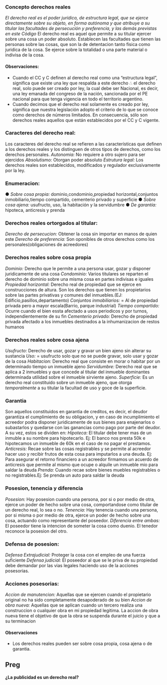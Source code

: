 

### Concepto derechos reales  
*El derecho real es el poder jurídico, de estructura legal, que se ejerce directamente sobre su objeto, en forma autónoma y que atribuye a su titular las facultades de persecución y preferencia, y las demás previstas en este Código*
El derecho real es aquel que permite a su titular ejercer sobre una cosa un poder absoluto. Establecen las facultades que tienen las personas sobre las cosas, que son la de detentacion tanto fisica como juridica de la cosa. Se ejerce sobre la totalidad o una parte material o indivisa de la cosa.



#### Observaciones:  
- Cuando el CC y C definen al derecho real como una “estructura legal”, significa que existe una ley que respalda a este derecho ∴ el derecho real, solo puede ser creado por ley, la cual debe ser Nacional, es decir, una ley emanada del congreso de la nación, sancionada por el PE nacional para que tenga vigencia en todo el territorio argentino.
- Cuando decimos que el derecho real solamente es creado por ley, significa que nuestra legislación adopto el criterio de lo que se conoce como derechos de números limitados. En consecuencia, sólo son derechos reales aquellos que están establecidos por el CC y C vigente.




### Caracteres del derecho real:  
Los caracteres del derecho real se refieren a las características que definen a los derechos reales y los distinguen de otros tipos de derechos, como los derechos personales.
*Autonomia:* No requiere a otro sujero para ser ejercidos
*Absolutismo:* Otorgan poder absoluto
*Estrutura legal:* Los derechos reales son establecidos, modificados y regulador exclusivamente por la ley.





### Enumeracion:
● *Sobre cosa propia:* dominio,condominio,propiedad horizontal,conjuntos inmobiliario,tiempo compartido, cementerio privado y superficie
● *Sobre cosa ajena:* usufructo, uso, la habitación y la servidumbre
● *De garantía:* hipoteca, anticresis y prenda


### Derechos reales ortorgados al titular:  
*Derecho de persecucion:* Obtener la cosa sin importar en manos de quien este
*Derecho de preferencia:* Son oponibles de otros derechos como los personales(obligaciones de acreedores)






### Derechos reales sobre cosa propia  
*Dominio:*  Derecho que le permite a una persona usar, gozar y disponer juridicamente de una cosa
*Condominio:* Varios titulares se reparten el derecho de dominio sobre una misma cosa en partes indivisas e iguales
*Propiedad horizontal:* Derecho real de propiedad que se ejerce en construcciones de altura. Son los derechos que tienen los propietarios sobre las partes privativas y comunes del inmuebles.(EJ: Edificio,pasillos,departamento)
*Conjuntos inmobiliarios:* = Al de propiedad privada pero a mayor escala(Barrio, parque industrial)
*Tiempo compartido:* Ocurre cuando el bien essta afectado a usos periodicos y por turnos, independientemente de su fin
*Cementerio privado:* Derecho de propiedad privada afectado a los inmuebles destinados a la inhumanizacion de restos humanos





### Derechos reales sobre cosa ajena  
*Usufructo:* Derecho de usar, gozar y gravar un bien ajeno sin alterar su sustancia
*Uso:* = usufructo solo que no se puede gravar, solo usar y gozar de la cosa
*Habitacion:*  Derecho real que consiste en morar o habitar por un determinado tiempo un inmueble ajeno
*Servidumbre:* Derecho real que se aplica a 2 inmuebles y que concede al titular del inmueble dominantes determinada utilidad sobre el inmueble sirviente ajeno.
*Superficie:* Es un derecho real constituido sobre un inmueble ajeno, que otorga *temporalmente* a su titular la facultad de uso y goce de la superficie.





### Garantia  
Son aquellos constituidos en garantia de creditos, es decir, el deudor garantiza el cumplimiento de su obligacion, y en caso de incumplimiento el acreedor podra disponer juridicamente de sus bienes para enajenarlos o subastarlos y quedarse con las ganancias como pago por parte del deudor. A su vez, estos se dividen en:
*Hipoteca:* El titular debe tener mas de un inmuble a su nombre para hipotecarlo. Ej: El banco nos presta 50k e hipotecamos un inmueble de 60k en el caso de no pagar el prestamos.
*Anticresis:* Recae sobre las cosas registrables y se permite al acreedor hacer uso y recibir frutos de esta cosa para imputarlos a una deuda. Ej: Para asegurar el retorno financiero a un acreedor firmamos un acuerdo de anticresis que permite al mismo que ocupe o alquile un inmueble mio para saldar la deuda
*Prenda:* Cuando recae sobre bienes muebles registrables o no registrables.Ej: Se prenda un auto para saldar la deuda





### Posesion, tenencia y diferencia  
*Posesion:* Hay posesion cuando una persona, por si o por medio de otra, ejerce un poder de hecho sobre una cosa, comportandose como titular de un derecho real, lo sea o no.
*Tenencia:* Hay tenencia cuando una persona, por si misma o por medio de otra, ejerce un poder de hecho sobre una cosa, actuando como representante del poseedor. 
*Diferencia entre ambas:* El poseedor tiene la intencion de someter la cosa como duenio. El tenedor reconoce la posesion del otro.





### Defensa de posesion:  
*Defensa Extrajudicial:* Proteger la cosa con el empleo de una fuerza suficiente
*Defensa judicial:* El poseedor al que se le priva de su propiedad debe demandar por las vias legales haciendo uso de la acciones posesorias.





### Acciones posesorias:  
*Accion de manutencion:* Aquellas que se ejercen cuando el propietario original no ha sido completamente desapoderado de su bien
*Accion de obra nueva:* Aquellas que se aplican cuando un tercero realiza una construccion o cualquier obra en mi propiedad legitima. La accion de obra nueva tiene el objetivo de que la obra se suspenda durante el juicio y que a su terminacion





#### Observaciones
- Los derechos reales pueden ser sobre cosa propia, cosa ajena o de garantia.



## Preg
#### ¿La publicidad es un derecho real? 